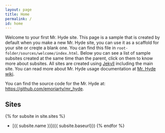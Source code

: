 ```yaml
---
layout: page
title: Home
permalink: /
id: home
---
```


Welcome to your first Mr. Hyde site. This page is a sample that is created by default when you make a new Mr. Hyde site, you can use it as a scaffold for your site or creqte a blank one. You can find this file in `root-folder/sources/welcome/index.html`. Below you can see a list of sample subsites created at the same time than the parent, click on them to know more about subsites. All sites are created using [Jekyll](http://jekyllrb.com) including the main site. You can read more about Mr. Hyde usage documentation at [Mr. Hyde wiki](https://github.com/emoriarty/mr_hyde/wiki).

You can find the source code for the Mr. Hyde at: <a href="https://github.com/emoriarty/mr_hyde/">https://github.com/emoriarty/mr_hyde</a>.

## Sites
{% for subsite in site.sites %}
* [{{ subsite.name }}]({{ subsite.baseurl}})
{% endfor %}
